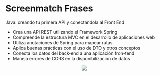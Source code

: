 # Screenmatch Frases
Java: creando tu primera API y conectándola al Front End

- Crea una API REST utilizando el Framework Spring
- Compreende la estructura MVC en el desarrollo de aplicaciones web
- Utiliza anotaciones de Spring para mapear rutas
- Aplica buenas prácticas con el uso de DTO y otros conceptos
- Conecta los datos del back-end a una aplicación fron-tend
- Maneja errores de CORS en la disponibilización de datos


<p align="center">

  <img src="https://github.com/Orliluq/screenmatch-frases/assets/122529721/1561172d-9871-47e9-8aae-7a34ffc2eef1"  style="margin:auto;">
</p>
